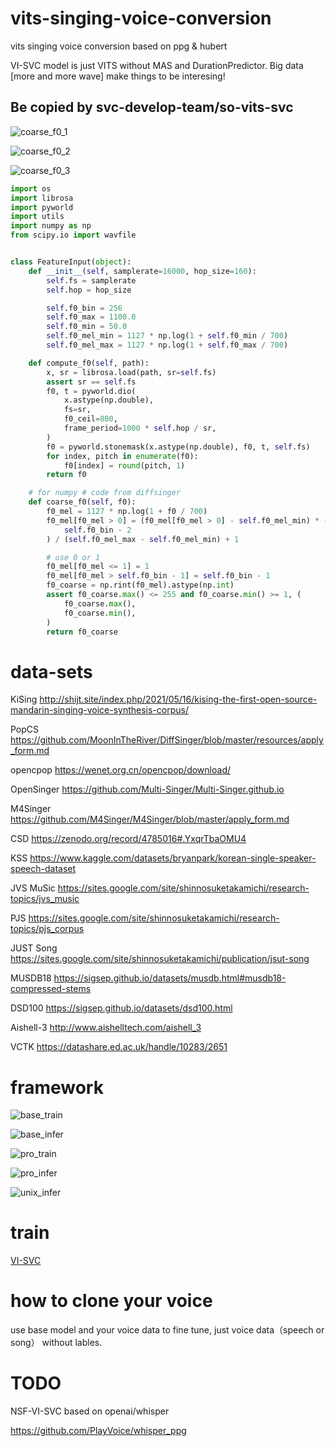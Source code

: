 # vits-singing-voice-conversion
vits singing voice conversion based on ppg &amp; hubert

VI-SVC model is just VITS without MAS and DurationPredictor. Big data [more and more wave] make things to be interesing!

## Be copied by svc-develop-team/so-vits-svc
![coarse_f0_1](https://github.com/PlayVoice/so-vits-svc-5.0/assets/16432329/e2f5e5d3-d169-42c1-953f-4e1648b6da37)

![coarse_f0_2](https://github.com/PlayVoice/so-vits-svc-5.0/assets/16432329/f3539c83-7c8a-425e-bf20-2c402132f0f4)

![coarse_f0_3](https://github.com/PlayVoice/so-vits-svc-5.0/assets/16432329/f3cee94a-0eeb-4189-b9bb-7043d06e62ef)


```python
import os
import librosa
import pyworld
import utils
import numpy as np
from scipy.io import wavfile


class FeatureInput(object):
    def __init__(self, samplerate=16000, hop_size=160):
        self.fs = samplerate
        self.hop = hop_size

        self.f0_bin = 256
        self.f0_max = 1100.0
        self.f0_min = 50.0
        self.f0_mel_min = 1127 * np.log(1 + self.f0_min / 700)
        self.f0_mel_max = 1127 * np.log(1 + self.f0_max / 700)

    def compute_f0(self, path):
        x, sr = librosa.load(path, sr=self.fs)
        assert sr == self.fs
        f0, t = pyworld.dio(
            x.astype(np.double),
            fs=sr,
            f0_ceil=800,
            frame_period=1000 * self.hop / sr,
        )
        f0 = pyworld.stonemask(x.astype(np.double), f0, t, self.fs)
        for index, pitch in enumerate(f0):
            f0[index] = round(pitch, 1)
        return f0

    # for numpy # code from diffsinger
    def coarse_f0(self, f0):
        f0_mel = 1127 * np.log(1 + f0 / 700)
        f0_mel[f0_mel > 0] = (f0_mel[f0_mel > 0] - self.f0_mel_min) * (
            self.f0_bin - 2
        ) / (self.f0_mel_max - self.f0_mel_min) + 1

        # use 0 or 1
        f0_mel[f0_mel <= 1] = 1
        f0_mel[f0_mel > self.f0_bin - 1] = self.f0_bin - 1
        f0_coarse = np.rint(f0_mel).astype(np.int)
        assert f0_coarse.max() <= 255 and f0_coarse.min() >= 1, (
            f0_coarse.max(),
            f0_coarse.min(),
        )
        return f0_coarse
```

# data-sets
KiSing      http://shijt.site/index.php/2021/05/16/kising-the-first-open-source-mandarin-singing-voice-synthesis-corpus/

PopCS 		  https://github.com/MoonInTheRiver/DiffSinger/blob/master/resources/apply_form.md

opencpop 	  https://wenet.org.cn/opencpop/download/

OpenSinger 	https://github.com/Multi-Singer/Multi-Singer.github.io

M4Singer	  https://github.com/M4Singer/M4Singer/blob/master/apply_form.md


CSD 		    https://zenodo.org/record/4785016#.YxqrTbaOMU4

KSS		      https://www.kaggle.com/datasets/bryanpark/korean-single-speaker-speech-dataset

JVS MuSic	  https://sites.google.com/site/shinnosuketakamichi/research-topics/jvs_music

PJS		      https://sites.google.com/site/shinnosuketakamichi/research-topics/pjs_corpus

JUST Song	  https://sites.google.com/site/shinnosuketakamichi/publication/jsut-song


MUSDB18		  https://sigsep.github.io/datasets/musdb.html#musdb18-compressed-stems

DSD100 		  https://sigsep.github.io/datasets/dsd100.html


Aishell-3 	http://www.aishelltech.com/aishell_3

VCTK 		    https://datashare.ed.ac.uk/handle/10283/2651


# framework

![base_train](/assets/SVC1.png)

![base_infer](/assets/SVC2.png)

![pro_train](/assets/SVC1_pro.png)

![pro_infer](/assets/SVC2_pro.png)

![unix_infer](/assets/SVC2_unix.png)


# train
[VI-SVC](/svc/README.md)

# how to clone your voice
use base model and your voice data to fine tune, just voice data（speech or song） without lables.

# TODO
NSF-VI-SVC based on openai/whisper

https://github.com/PlayVoice/whisper_ppg

